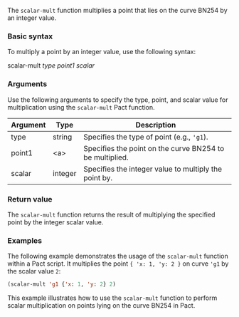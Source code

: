 The `scalar-mult` function multiplies a point that lies on the curve BN254 by an integer value.

### Basic syntax

To multiply a point by an integer value, use the following syntax:

scalar-mult *type* *point1* *scalar*

### Arguments

Use the following arguments to specify the type, point, and scalar value for multiplication using the `scalar-mult` Pact function.

| Argument | Type | Description |
| --- | --- | --- |
| type | string | Specifies the type of point (e.g., `'g1`). |
| point1 | \<a> | Specifies the point on the curve BN254 to be multiplied. |
| scalar | integer | Specifies the integer value to multiply the point by. |

### Return value

The `scalar-mult` function returns the result of multiplying the specified point by the integer scalar value.

### Examples

The following example demonstrates the usage of the `scalar-mult` function within a Pact script. It multiplies the point `{ 'x: 1, 'y: 2 }` on curve `'g1` by the scalar value `2`:

```lisp
(scalar-mult 'g1 {'x: 1, 'y: 2} 2)
```

This example illustrates how to use the `scalar-mult` function to perform scalar multiplication on points lying on the curve BN254 in Pact.
